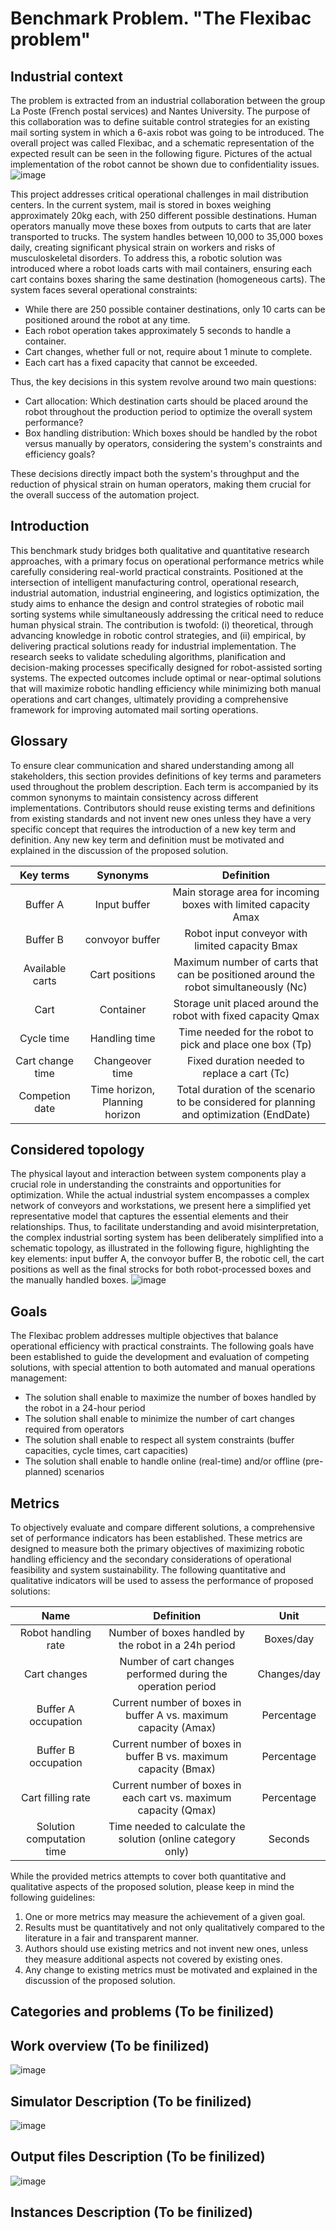 # Benchmark Problem. "The Flexibac problem"
## Industrial context
The problem is extracted from an industrial collaboration between the group La Poste (French postal services) and Nantes University. The purpose of this collaboration was to define suitable control strategies for an existing mail sorting system in which a 6-axis robot was going to be introduced. The overall project was called Flexibac, and a schematic representation of the expected result can be seen in the following figure. Pictures of the actual implementation of the robot cannot be shown due to confidentiality issues. 
![image](../images/Flexibac.png)

This project addresses critical operational challenges in mail distribution centers. In the current system, mail is stored in boxes weighing approximately 20kg each, with 250 different possible destinations. Human operators manually move these boxes from outputs to carts that are later transported to trucks. The system handles between 10,000 to 35,000 boxes daily, creating significant physical strain on workers and risks of musculoskeletal disorders. To address this, a robotic solution was introduced where a robot loads carts with mail containers, ensuring each cart contains boxes sharing the same destination (homogeneous carts). The system faces several operational constraints:

 - While there are 250 possible container destinations, only 10 carts can be positioned around the robot at any time.
 - Each robot operation takes approximately 5 seconds to handle a container.
 - Cart changes, whether full or not, require about 1 minute to complete.
 - Each cart has a fixed capacity that cannot be exceeded.

Thus, the key decisions in this system revolve around two main questions:

 - Cart allocation: Which destination carts should be placed around the robot throughout the production period to optimize the overall system performance?
 - Box handling distribution: Which boxes should be handled by the robot versus manually by operators, considering the system's constraints and efficiency goals?

These decisions directly impact both the system's throughput and the reduction of physical strain on human operators, making them crucial for the overall success of the automation project.

## Introduction

This benchmark study bridges both qualitative and quantitative research approaches, with a primary focus on operational performance metrics while carefully considering real-world practical constraints. Positioned at the intersection of intelligent manufacturing control, operational research, industrial automation, industrial engineering, and logistics optimization, the study aims to enhance the design and control strategies of robotic mail sorting systems while simultaneously addressing the critical need to reduce human physical strain. The contribution is twofold: (i) theoretical, through advancing knowledge in robotic control strategies, and (ii) empirical, by delivering practical solutions ready for industrial implementation. The research seeks to validate scheduling algorithms, planification and decision-making processes specifically designed for robot-assisted sorting systems. The expected outcomes include optimal or near-optimal solutions that will maximize robotic handling efficiency while minimizing both manual operations and cart changes, ultimately providing a comprehensive framework for improving automated mail sorting operations.

## Glossary

To ensure clear communication and shared understanding among all stakeholders, this section provides definitions of key terms and parameters used throughout the problem description. Each term is accompanied by its common synonyms to maintain consistency across different implementations. Contributors should reuse existing terms and definitions from existing standards and not invent new ones unless they have a very specific concept that requires the introduction of a new key term and definition. Any new key term and definition must be motivated and explained in the discussion of the proposed solution.


|    **Key terms**   |          **Synonyms**           |                                    **Definition**                                          | 
| :----------------: | :-----------------------------: | :----------------------------------------------------------------------------------------: | 
|  Buffer A          | Input buffer                    |  Main storage area for incoming boxes with limited capacity Amax                           | 
|  Buffer B          | convoyor  buffer                |  Robot input conveyor with limited capacity Bmax                                           | 
|  Available carts   | Cart positions                  |  Maximum number of carts that can be positioned around the robot simultaneously (Nc)       |
|  Cart              | Container                       |  Storage unit placed around the robot with fixed capacity Qmax                             |
|  Cycle time        | Handling time                   |  Time needed for the robot to pick and place one box (Tp)                                  |
|  Cart change time  | Changeover time                 |  Fixed duration needed to replace a cart (Tc)                                              |
|  Competion date    | Time horizon, Planning horizon  |  Total duration of the scenario to be considered for planning and optimization (EndDate)   |

## Considered topology 

The physical layout and interaction between system components play a crucial role in understanding the constraints and opportunities for optimization. While the actual industrial system encompasses a complex network of conveyors and workstations, we present here a simplified yet representative model that captures the essential elements and their relationships. Thus, to facilitate understanding and avoid misinterpretation, the complex industrial sorting system has been deliberately simplified into a schematic topology, as illustrated in the following figure, highlighting the key elements: input buffer A, the convoyor buffer B, the robotic cell, the cart positions as well as the final strocks for both robot-processed boxes and the manually handled boxes. 
![image](../images/Topology.png)

## Goals

The Flexibac problem addresses multiple objectives that balance operational efficiency with practical constraints. The following goals have been established to guide the development and evaluation of competing solutions, with special attention to both automated and manual operations management:
- The solution shall enable to maximize the number of boxes handled by the robot in a 24-hour period
- The solution shall enable to minimize the number of cart changes required from operators
- The solution shall enable to respect all system constraints (buffer capacities, cycle times, cart capacities)
- The solution shall enable to handle online (real-time) and/or offline (pre-planned) scenarios

## Metrics

To objectively evaluate and compare different solutions, a comprehensive set of performance indicators has been established. These metrics are designed to measure both the primary objectives of maximizing robotic handling efficiency and the secondary considerations of operational feasibility and system sustainability. The following quantitative and qualitative indicators will be used to assess the performance of proposed solutions:

|           **Name**          |                         **Definition**                           |   **Unit**  |
| :-------------------------: | :--------------------------------------------------------------: | :---------: |
|  Robot handling rate        | Number of boxes handled by the robot in a 24h period             | Boxes/day   |
|  Cart changes               | Number of cart changes performed during the operation period     | Changes/day |
|  Buffer A occupation        | Current number of boxes in buffer A vs. maximum capacity (Amax)  | Percentage  |
|  Buffer B occupation        | Current number of boxes in buffer B vs. maximum capacity (Bmax)  | Percentage  |
|  Cart filling rate          | Current number of boxes in each cart vs. maximum capacity (Qmax) | Percentage  |
|  Solution computation time  | Time needed to calculate the solution (online category only)     | Seconds     |

While the provided metrics attempts to cover both quantitative and qualitative aspects of the proposed solution, please keep in mind the following guidelines:
1. One or more metrics may measure the achievement of a given goal.
2. Results must be quantitatively and not only qualitatively compared to the literature in a fair and transparent manner.
3. Authors should use existing metrics and not invent new ones, unless they measure additional aspects not covered by existing ones.
4. Any change to existing metrics must be motivated and explained in the discussion of the proposed solution.

## Categories and problems (To be finilized)

## Work overview (To be finilized)

![image](../images/Work_Overview.png)

## Simulator Description (To be finilized)

![image](../images/Simulator.png)

## Output files Description (To be finilized)

![image](../images/Output_File.png)

## Instances Description (To be finilized)



<!--## Benchmark exercises

Benchmark exercises are test cases that serve to evaluate rival solutions.

*Guidelines:*

1. A benchmark exercise is a representative example problem of the actual problem for which the solutions are intended.
2. Authors should reuse existing benchmark exercises and not invent new ones, unless they have a very specific illustrative purpose not covered by existing ones.
3. The lack of showing particular benchmark exercises in a manuscript says more than those included in a manuscript.
4. Any change to existing benchmark exercises must be motivated and explained in the discussion of the repository (e.g. navigate to '*Repositories > Benchmark-0_Template > Discussions*' or [click here](https://github.com/GIS-S-mart/Benchmark-0_Template/discussions). Once the community informally approves the suggested change, the author shall post on the issues page of the benchmark (e.g. navigate to *Repositories > Benchmark-0_Template > Issues*, or [click here](https://github.com/GIS-S-mart/Benchmark-0_Template/issues)) and briefly outline the new benchmark exercises.
5. A benchmark exercise shall be stored on an open online repository (to be selected according to the type and size of the dataset, licensing, etc.) such as [Zenodo](https://zenodo.org/), [Recherche Data Gouv](https://entrepot.recherche.data.gouv.fr/dataverse/root), [Harvard Dataverse](https://dataverse.harvard.edu/), [4TUandand.and ResearchData](https://data.4tu.nl/info/en/), [B2SHARE](https://eudat.eu/catalogue/B2SHARE), and [B2DROP](https://eudat.eu/catalogue/B2DROP) with a preference for repositories such as [Zenodo,](https://zenodo.org/) which creates a persistent identifier (DOI) for the repository. This helps for [referencing and citing a  GitHub repository](https://docs.github.com/fr/repositories/archiving-a-github-repository/referencing-and-citing-content).
6. If the benchmark exercise is not stored in the benchmark GitHub repository, contributors should specify the hyperlink to the source.
7. An existing benchmark exercise may be modified according to the feedback of members of the benchmark community. It is important to specify the version of the benchmark exercise so that candidate solutions can be evaluated using the latest version.

*Template:*

| **Name** | **Author(s)** | **Version** | **DOI** | **URL** | **License** |
| :------: | :-----------: | :---------: | :-----: | :-----: | :---------: |
|          |               |             |         |         |             |

## Solutions

A solution is a candidate theory, process, method, practice, [...], or software that aims to solve a benchmark exercise.

*Guidelines:*

1. It is imperative for good scientific practice that all results are reproducible.
2. It is strongly recommended that the research material (e.g., software code—at least an executable file -, model, simulation, coding book, interviews, statistics, raw data, observation voice/video recordings, etc.) be published.
3. The quantitative and/or qualitative metrics serve as a level of evidence which can be of four types:
   1. **Measured**: the benefit is measured through a measurement protocol.
   2. **Observed**: the benefit is noticed by the researcher(s) but is not measured through a measurement protocol.
   3. **Perceived**: The benefit—claimed without evidence—is expected or perceived to be evident by the researcher(s), but the claim is not based on a measurement protocol.
   4. **Reference** to another source: the benefit is cited from another source.

*Template:*

| **Name** | **Author(s)** | **Version** | **DOI** | **URL** | **License** | Evidence |
| :------: | :-----------: | :---------: | :-----: | :-----: | :---------: | -------- |
|          |               |             |         |         |             |          |

## Measurement protocols

A measurement protocol is a logical and repeatable procedure for evaluating metrics when using a candidate solution to solve a benchmark exercise. It ensures the successful replication of results by others. The recipe highly depends on the preferred research approach (quantitative empirical studies, qualitative empirical studies, mixed-methods studies, analytical studies, experiments, quasi-experiments, ethnographic research, phenomenological research, grounded theory, hermeneutics, case study research, action research, etc.). A measurement protocol may be solution agnostic or part of a candidate solution.

*Guidelines:*

1. 
2. 

*Template:*

## Benchmarking

Benchmarking shall enable visitors to determine which solution is better to employ in a specific context.

*Guidelines:*

1. When presenting a new solution, results must be quantitatively and not only qualitatively compared to the literature.
2. The comparison of solutions must be done in a fair and transparent manner.
3. Results should also be critically judged for physical sanity to avoid the ones that make little sense.

![image-20230401184218148](./images/image-20230401184218148.png)

*Template:*

## Meta-Analysis

A meta-analysis integrates the findings by analysing all of the benchmark results. Meta-analytic results are the most trustworthy source of evidence.

## References

*Guidelines:*

- Please use the Harvard format to list references supporting any data (keyword definition, goal, metric, benchmark exercise, solution, etc.) of the benchmark.
- Make sure to provide the DOI of the document.

*Template:*

- **Book, one author:** Bell, J. (2010) *Doing your research project*. 5th edn. Maidenhead: Open University Press.

- **One author, book, multiple editions:** Hawking, S.W. (1998) *A brief history of time: From the big bang to black holes*. 10th edn. New York: Bantam Doubleday Dell Publishing Group.

- **Chapter in an edited book:** Jewsiewicki, B. (2010). ‘Historical Memory and Representation of New Nations in Africa’, in Diawara, M., Lategan, B., and Rusen, J. (eds.) *Historical memory in Africa: Dealing with the past, reaching for the future in an intercultural context*. New York: Berghahn Books, pp. 53-66.

- **More than three authors, journal article:** Shakoor, J., et al. (2011) ‘A prospective longitudinal study of children’s theory of mind and adolescent involvement in bullying’, *Journal of Child Psychology and Psychiatry*, 53(3), pp. 254–261. doi: 10.1111/j.1469-7610.2011.02488.x.

- **Conference papers:** Drogen, E. (2014) ‘Changing how we think about war: The role of psychology’, *The British Psychological Society 2014 Annual Conference*. The ICC, Birmingham British Psychological Society, 07-09 May 2014.

- **Web page, by an individual:** Moon, M. (2019) *Ubisoft put an official video game design course inside a video game*. Available at https://www.engadget.com/2019/09/25/ubisoft-video-game-design-course/ (Accessed 19 November 2019).

- **Web page, by a company or organization:** RotoBaller (2019) *NFL player news*. Available at https://www.rotoballer.com/player-news?sport=nfl (Accessed 17 September 2019). -->

